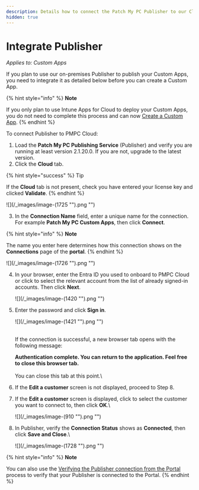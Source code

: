 ```yaml
---
description: Details how to connect the Patch My PC Publisher to our Cloud platform
hidden: true
---
```


# Integrate Publisher

_Applies to: Custom Apps_

If you plan to use our on-premises Publisher to publish your Custom Apps, you need to integrate it as detailed below before you can create a Custom App.

{% hint style="info" %}
**Note**

If you only plan to use Intune Apps for Cloud to deploy your Custom Apps, you do not need to complete this process and can now [Create a Custom App](create-a-custom-app/).
{% endhint %}

To connect Publisher to PMPC Cloud:

1. Load the **Patch My PC Publishing Service** (Publisher) and verify you are running at least version 2.1.20.0. If you are not, upgrade to the latest version.
2. Click the **Cloud** tab.

{% hint style="success" %}
Tip

If the **Cloud** tab is not present, check you have entered your license key and clicked **Validate**.
{% endhint %}

!\[]\(/\_images/image-(1725 "").png "")

3. In the **Connection Name** field, enter a unique name for the connection. For example **Patch My PC Custom Apps**, then click **Connect**.

{% hint style="info" %}
**Note**

The name you enter here determines how this connection shows on the **Connections** page of the **portal**.
{% endhint %}

!\[]\(/\_images/image-(1726 "").png "")

4.  In your browser, enter the Entra ID you used to onboard to PMPC Cloud or click to select the relevant account from the list of already signed-in accounts. Then click **Next**.

    !\[]\(/\_images/image-(1420 "").png "")
5.  Enter the password and click **Sign in**.

    !\[]\(/\_images/image-(1421 "").png "")

    \
    If the connection is successful, a new browser tab opens with the following message:

    **Authentication complete. You can return to the application. Feel free to close this browser tab.**\
    \
    You can close this tab at this point.\\
6. If the **Edit a customer** screen is not displayed, proceed to Step 8.
7.  If the **Edit a customer** screen is displayed, click to select the customer you want to connect to, then click **OK**.\\

    !\[]\(/\_images/image-(910 "").png "")
8.  In Publisher, verify the **Connection Status** shows as **Connected**, then click **Save and Close**.\\

    !\[]\(/\_images/image-(1728 "").png "")

{% hint style="info" %}
**Note**

You can also use the [Verifying the Publisher connection from the Portal](../cloud-administration/manage-cloud-connections/verify-a-publisher-connection-from-cloud.md) process to verify that your Publisher is connected to the Portal.
{% endhint %}
